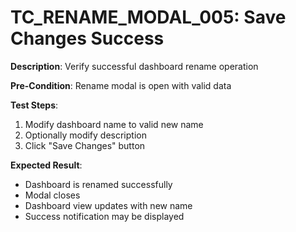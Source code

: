 # TC_RENAME_MODAL_005: Save Changes Success

**Description**: Verify successful dashboard rename operation

**Pre-Condition**: Rename modal is open with valid data

**Test Steps**:
1. Modify dashboard name to valid new name
2. Optionally modify description
3. Click "Save Changes" button

**Expected Result**:
- Dashboard is renamed successfully
- Modal closes
- Dashboard view updates with new name
- Success notification may be displayed